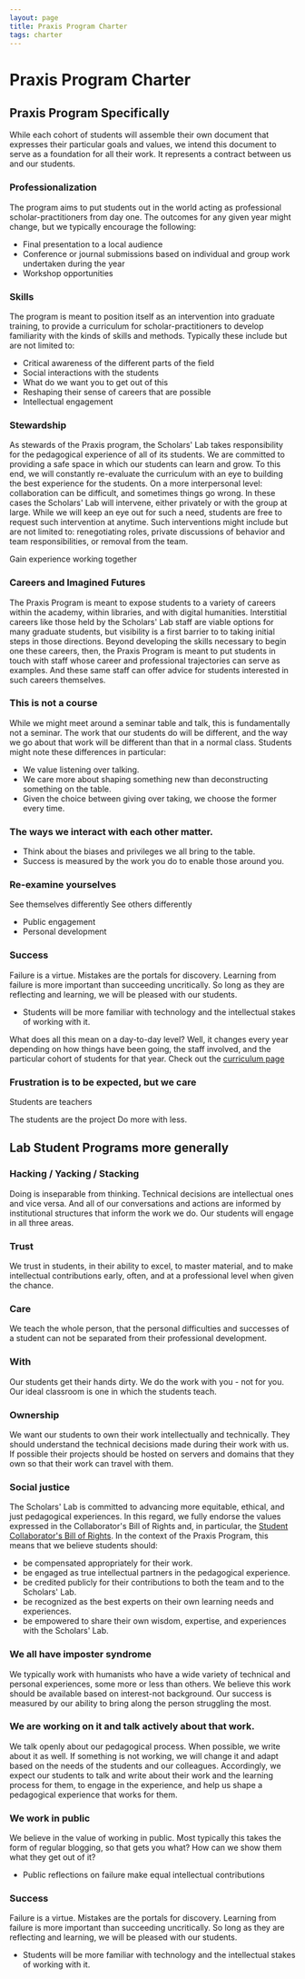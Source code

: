 ```yaml
---
layout: page
title: Praxis Program Charter
tags: charter
---
```


# Praxis Program Charter

## Praxis Program Specifically

While each cohort of students will assemble their own document that expresses their particular goals and values, we intend this document to serve as a foundation for all their work. It represents a contract between us and our students. 

### Professionalization

The program aims to put students out in the world acting as professional scholar-practitioners from day one. The outcomes for any given year might change, but we typically encourage the following:

* Final presentation to a local audience
* Conference or journal submissions based on individual and group work undertaken during the year
* Workshop opportunities

### Skills

The program is meant to position itself as an intervention into graduate training, to provide a curriculum for scholar-practitioners to develop familiarity with the kinds of skills and methods. Typically these include but are not limited to:

* Critical awareness of the different parts of the field
* Social interactions with the students
* What do we want you to get out of this
* Reshaping their sense of careers that are possible
* Intellectual engagement

### Stewardship

As stewards of the Praxis program, the Scholars' Lab takes responsibility for the pedagogical experience of all of its students. We are committed to providing a safe space in which our students can learn and grow. To this end, we will constantly re-evaluate the curriculum with an eye to building the best experience for the students. On a more interpersonal level: collaboration can be difficult, and sometimes things go wrong. In these cases the Scholars' Lab will intervene, either privately or with the group at large. While we will keep an eye out for such a need, students are free to request such intervention at anytime. Such interventions might include but are not limited to: renegotiating roles, private discussions of behavior and team responsibilities, or removal from the team.

Gain experience working together


### Careers and Imagined Futures

The Praxis Program is meant to expose students to a variety of careers within the academy, within libraries, and with digital humanities. Interstitial careers like those held by the Scholars' Lab staff are viable options for many graduate students, but visibility is a first barrier to to taking initial steps in those directions. Beyond developing the skills necessary to begin one these careers, then, the Praxis Program is meant to put students in touch with staff whose career and professional trajectories can serve as examples. And these same staff can offer advice for students interested in such careers themselves.


### This is not a course

While we might meet around a seminar table and talk, this is fundamentally not a seminar. The work that our students do will be different, and the way we go about that work will be different than that in a normal class. Students might note these differences in particular:

* We value listening over talking.
* We care more about shaping something new than deconstructing something on the table.
* Given the choice between giving over taking, we choose the former every time.

### The ways we interact with each other matter.

* Think about the biases and privileges we all bring to the table.
* Success is measured by the work you do to enable those around you.

### Re-examine yourselves

See themselves differently
See others differently
* Public engagement 
* Personal development


### Success
Failure is a virtue. Mistakes are the portals for discovery. Learning from failure is more important than succeeding uncritically. So long as they are reflecting and learning, we will be pleased with our students.
* Students will be more familiar with technology and the intellectual stakes of working with it.


What does all this mean on a day-to-day level? Well, it changes every year depending on how things have been going, the staff involved, and the particular cohort of students for that year. Check out the [curriculum page](/curriculum)

### Frustration is to be expected, but we care

Students are teachers

The students are the project
Do more with less. 

## Lab Student Programs more generally

### Hacking / Yacking / Stacking

Doing is inseparable from thinking. Technical decisions are intellectual ones and vice versa. And all of our conversations and actions are informed by institutional structures that inform the work we do. Our students will engage in all three areas.

### Trust

We trust in students, in their ability to excel, to master material, and to make intellectual contributions early, often, and at a professional level when given the chance.

### Care 

We teach the whole person, that the personal difficulties and successes of a student can not be separated from their professional development. 

### With

Our students get their hands dirty. We do the work with you - not for you. Our ideal classroom is one in which the students teach.

### Ownership

We want our students to own their work intellectually and technically. They should understand the technical decisions made during their work with us. If possible their projects should be hosted on servers and domains that they own so that their work can travel with them.


### Social justice

The Scholars' Lab is committed to advancing more equitable, ethical, and just pedagogical experiences. In this regard, we fully endorse the values expressed in the Collaborator's Bill of Rights and, in particular, the [Student Collaborator's Bill of Rights](http://cdh.ucla.edu/news/a-student-collaborators-bill-of-rights/). In the context of the Praxis Program, this means that we believe students should:

* be compensated appropriately for their work.
* be engaged as true intellectual partners in the pedagogical experience.
* be credited publicly for their contributions to both the team and to the Scholars' Lab.
* be recognized as the best experts on their own learning needs and experiences. 
* be empowered to share their own wisdom, expertise, and experiences with the Scholars' Lab.

### We all have imposter syndrome

We typically work with humanists who have a wide variety of technical and personal experiences, some more or less than others. We believe this work should be available based on interest-not background. Our success is measured by our ability to bring along the person struggling the most. 

### We are working on it and talk actively about that work.

We talk openly about our pedagogical process. When possible, we write about it as well. If something is not working, we will change it and adapt based on the needs of the students and our colleagues. Accordingly, we expect our students to talk and write about their work and the learning process for them, to engage in the experience, and help us shape a pedagogical experience that works for them.

### We work in public

We believe in the value of working in public. Most typically this takes the form of regular blogging, so that 
gets you what? How can we show them what they get out of it?
* Public reflections on failure make equal intellectual contributions

### Success
Failure is a virtue. Mistakes are the portals for discovery. Learning from failure is more important than succeeding uncritically. So long as they are reflecting and learning, we will be pleased with our students.
* Students will be more familiar with technology and the intellectual stakes of working with it.

